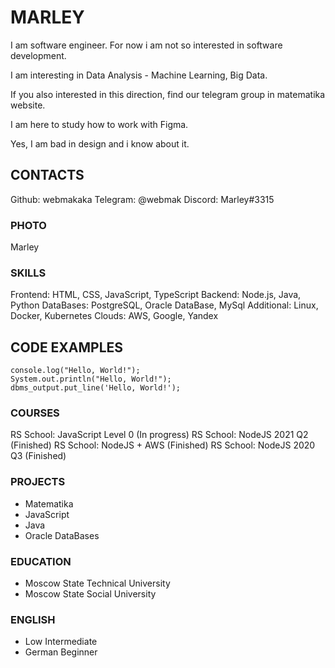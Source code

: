 # MARLEY


I am software engineer. For now i am not so interested in software development.

I am interesting in Data Analysis - Machine Learning, Big Data.

If you also interested in this direction, find our telegram group in matematika website.

I am here to study how to work with Figma.

Yes, I am bad in design and i know about it.


## CONTACTS

Github: webmakaka
Telegram: @webmak
Discord: Marley#3315

### PHOTO
Marley

### SKILLS
Frontend: HTML, CSS, JavaScript, TypeScript
Backend: Node.js, Java, Python
DataBases: PostgreSQL, Oracle DataBase, MySql
Additional: Linux, Docker, Kubernetes
Clouds: AWS, Google, Yandex


## CODE EXAMPLES

```
console.log("Hello, World!");
System.out.println("Hello, World!");
dbms_output.put_line('Hello, World!'); 
```       
          
### COURSES

RS School: JavaScript Level 0 (In progress)
RS School: NodeJS 2021 Q2 (Finished)
RS School: NodeJS + AWS (Finished)
RS School: NodeJS 2020 Q3 (Finished)

### PROJECTS

- Matematika
- JavaScript
- Java
- Oracle DataBases

### EDUCATION

- Moscow State Technical University
- Moscow State Social University

### ENGLISH

- Low Intermediate
- German Beginner